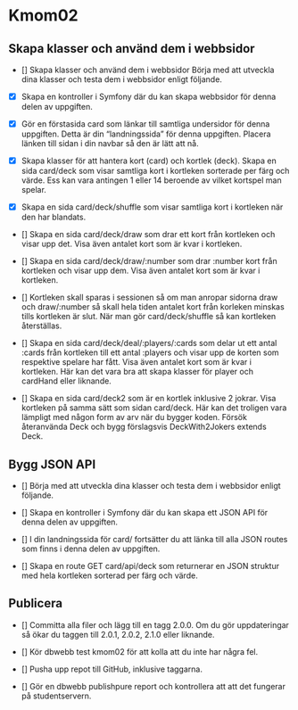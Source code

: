 # Kmom02

## Skapa klasser och använd dem i webbsidor

- [] Skapa klasser och använd dem i webbsidor
Börja med att utveckla dina klasser och testa dem i webbsidor enligt följande.

- [x] Skapa en kontroller i Symfony där du kan skapa webbsidor för denna delen av uppgiften.

- [x] Gör en förstasida card som länkar till samtliga undersidor för denna uppgiften. Detta är din “landningssida” för denna uppgiften. Placera länken till sidan i din navbar så den är lätt att nå.

- [x] Skapa klasser för att hantera kort (card) och kortlek (deck). Skapa en sida card/deck som visar samtliga kort i kortleken sorterade per färg och värde. Ess kan vara antingen 1 eller 14 beroende av vilket kortspel man spelar.

- [x] Skapa en sida card/deck/shuffle som visar samtliga kort i kortleken när den har blandats.

- [] Skapa en sida card/deck/draw som drar ett kort från kortleken och visar upp det. Visa även antalet kort som är kvar i kortleken.

- [] Skapa en sida card/deck/draw/:number som drar :number kort från kortleken och visar upp dem. Visa även antalet kort som är kvar i kortleken.

- [] Kortleken skall sparas i sessionen så om man anropar sidorna draw och draw/:number så skall hela tiden antalet kort från korleken minskas tills kortleken är slut. När man gör card/deck/shuffle så kan kortleken återställas.

- [] Skapa en sida card/deck/deal/:players/:cards som delar ut ett antal :cards från kortleken till ett antal :players och visar upp de korten som respektive spelare har fått. Visa även antalet kort som är kvar i kortleken. Här kan det vara bra att skapa klasser för player och cardHand eller liknande.

- [] Skapa en sida card/deck2 som är en kortlek inklusive 2 jokrar. Visa kortleken på samma sätt som sidan card/deck. Här kan det troligen vara lämpligt med någon form av arv när du bygger koden. Försök återanvända Deck och bygg förslagsvis DeckWith2Jokers extends Deck.

## Bygg JSON API

- [] Börja med att utveckla dina klasser och testa dem i webbsidor enligt följande.

- [] Skapa en kontroller i Symfony där du kan skapa ett JSON API för denna delen av uppgiften.

- [] I din landningssida för card/ fortsätter du att länka till alla JSON routes som finns i denna delen av uppgiften.

- [] Skapa en route GET card/api/deck som returnerar en JSON struktur med hela kortleken sorterad per färg och värde.

## Publicera
- [] Committa alla filer och lägg till en tagg 2.0.0. Om du gör uppdateringar så ökar du taggen till 2.0.1, 2.0.2, 2.1.0 eller liknande.

- [] Kör dbwebb test kmom02 för att kolla att du inte har några fel.

- [] Pusha upp repot till GitHub, inklusive taggarna.

- [] Gör en dbwebb publishpure report och kontrollera att att det fungerar på studentservern.
